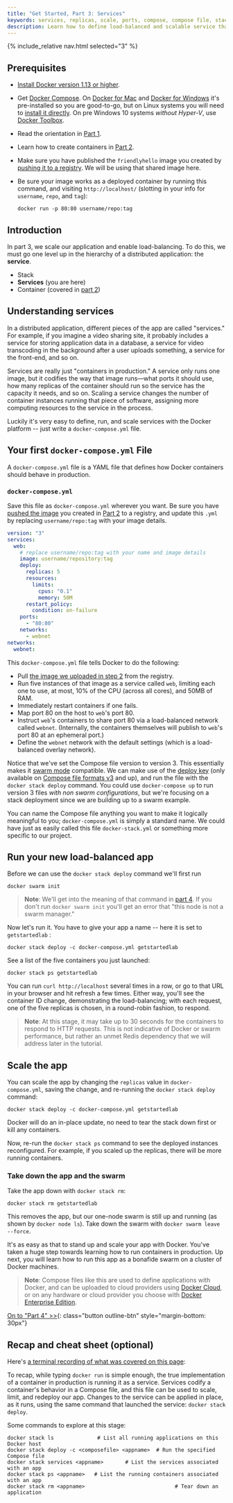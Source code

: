 ```yaml
---
title: "Get Started, Part 3: Services"
keywords: services, replicas, scale, ports, compose, compose file, stack, networking
description: Learn how to define load-balanced and scalable service that runs containers.
---
```

{% include_relative nav.html selected="3" %}

## Prerequisites

- [Install Docker version 1.13 or higher](/engine/installation/index.md).

- Get [Docker Compose](/compose/overview.md). On [Docker for Mac](/docker-for-mac/index.md) and [Docker for
Windows](/docker-for-windows/index.md) it's pre-installed so you are good-to-go,
but on Linux systems you will need to [install it
directly](https://github.com/docker/compose/releases). On pre Windows 10 systems
_without Hyper-V_, use [Docker
Toolbox](https://docs.docker.com/toolbox/overview.md).

- Read the orientation in [Part 1](index.md).
- Learn how to create containers in [Part 2](part2.md).
- Make sure you have published the `friendlyhello` image you created by
[pushing it to a registry](/get-started/part2.md#share-your-image). We will be using that shared image here.
- Be sure your image works as a deployed container by running this command, and visiting `http://localhost/` (slotting in your info for `username`,
`repo`, and `tag`):

  ```shell
  docker run -p 80:80 username/repo:tag
  ```

## Introduction

In part 3, we scale our application and enable load-balancing. To do this, we
must go one level up in the hierarchy of a distributed application: the
**service**.

- Stack
- **Services** (you are here)
- Container (covered in [part 2](part2.md))

## Understanding services

In a distributed application, different pieces of the app are called "services."
For example, if you imagine a video sharing site, it probably includes a service
for storing application data in a database, a service for video transcoding in
the background after a user uploads something, a service for the front-end, and
so on.

Services are really just "containers in production." A service only runs one
image, but it codifies the way that image runs&#8212;what ports it should use,
how many replicas of the container should run so the service has the capacity it
needs, and so on. Scaling a service changes the number of container instances
running that piece of software, assigning more computing resources to the
service in the process.

Luckily it's very easy to define, run, and scale services with the Docker
platform -- just write a `docker-compose.yml` file.

## Your first `docker-compose.yml` File

A `docker-compose.yml` file is a YAML file that defines how Docker containers
should behave in production.

### `docker-compose.yml`

Save this file as `docker-compose.yml` wherever you want. Be sure you have
[pushed the image](/get-started/part2.md#share-your-image) you created in [Part
2](part2.md) to a registry, and update this `.yml` by replacing
`username/repo:tag` with your image details.

```yaml
version: "3"
services:
  web:
    # replace username/repo:tag with your name and image details
    image: username/repository:tag
    deploy:
      replicas: 5
      resources:
        limits:
          cpus: "0.1"
          memory: 50M
      restart_policy:
        condition: on-failure
    ports:
      - "80:80"
    networks:
      - webnet
networks:
  webnet:
```

This `docker-compose.yml` file tells Docker to do the following:

- Pull [the image we uploaded in step 2](part2.md) from the registry.
- Run five instances of that image as a service
  called `web`, limiting each one to use, at most, 10% of the CPU (across all
  cores), and 50MB of RAM.
- Immediately restart containers if one fails.
- Map port 80 on the host to `web`'s port 80.
- Instruct `web`'s containers to share port 80 via a load-balanced network
  called `webnet`. (Internally, the containers themselves will publish to
  `web`'s port 80 at an ephemeral port.)
- Define the `webnet` network with the default settings (which is a
  load-balanced overlay network).

Notice that we've set the Compose file version to version 3. This essentially
makes it [swarm mode](/engine/swarm/index.md) compatible. We can make use of the
[deploy key](/compose/compose-file/index.md#deploy) (only available on [Compose
file formats v3](/compose/compose-file/index.md) and up), and run the file with
the `docker stack deploy` command. You could use `docker-compose up` to run
version 3 files _with non swarm configurations_, but we're focusing on a stack
deployment since we are building up to a swarm example.

You can name the Compose file anything you want to make it logically meaningful
to you; `docker-compose.yml` is simply a standard name. We could have just as
easily called this file `docker-stack.yml` or something more specific to our
project.

## Run your new load-balanced app

Before we can use the `docker stack deploy` command we'll first run

```shell
docker swarm init
```

>**Note**: We'll get into the meaning of that command in [part 4](part4.md).
> If you don't run `docker swarm init` you'll get an error that "this node is not a swarm manager."

Now let's run it. You have to give your app a name -- here it is set to
`getstartedlab` :

```shell
docker stack deploy -c docker-compose.yml getstartedlab
```

See a list of the five containers you just launched:

```shell
docker stack ps getstartedlab
```

You can run `curl http://localhost` several times in a row, or go to that URL in
your browser and hit refresh a few times. Either way, you'll see the container
ID change, demonstrating the load-balancing; with each request, one of
the five replicas is chosen, in a round-robin fashion, to respond.


>**Note**: At this stage, it may take up to 30 seconds for the containers to respond to HTTP
> requests. This is not indicative of Docker or swarm performance, but rather an unmet
> Redis dependency that we will address later in the tutorial.

## Scale the app

You can scale the app by changing the `replicas` value in `docker-compose.yml`,
saving the change, and re-running the `docker stack deploy` command:

```shell
docker stack deploy -c docker-compose.yml getstartedlab
```

Docker will do an in-place update, no need to tear the stack down first or kill
any containers.

Now, re-run the `docker stack ps` command to see the deployed instances reconfigured. For example, if you scaled up the replicas, there will be more
running containers.

### Take down the app and the swarm

Take the app down with `docker stack rm`:

```shell
docker stack rm getstartedlab
```

This removes the app, but our one-node swarm is still up and running (as shown
by `docker node ls`). Take down the swarm with `docker swarm leave --force`.

It's as easy as that to stand up and scale your app with Docker. You've taken a
huge step towards learning how to run containers in production. Up next, you
will learn how to run this app as a bonafide swarm on a cluster of Docker
machines.

> **Note**: Compose files like this are used to define applications with Docker, and can be uploaded to cloud providers using [Docker
Cloud](/docker-cloud/), or on any hardware or cloud provider you choose with
[Docker Enterprise Edition](https://www.docker.com/enterprise-edition).

[On to "Part 4" >>](part4.md){: class="button outline-btn" style="margin-bottom: 30px"}

## Recap and cheat sheet (optional)

Here's [a terminal recording of what was covered on this page](https://asciinema.org/a/b5gai4rnflh7r0kie01fx6lip):

<script type="text/javascript" src="https://asciinema.org/a/b5gai4rnflh7r0kie01fx6lip.js" id="asciicast-b5gai4rnflh7r0kie01fx6lip" speed="2" async></script>

To recap, while typing `docker run` is simple enough, the true implementation
of a container in production is running it as a service. Services codify a
container's behavior in a Compose file, and this file can be used to scale,
limit, and redeploy our app. Changes to the service can be applied in place, as
it runs, using the same command that launched the service:
`docker stack deploy`.

Some commands to explore at this stage:

```shell
docker stack ls              # List all running applications on this Docker host
docker stack deploy -c <composefile> <appname>  # Run the specified Compose file
docker stack services <appname>       # List the services associated with an app
docker stack ps <appname>   # List the running containers associated with an app
docker stack rm <appname>                             # Tear down an application
```
